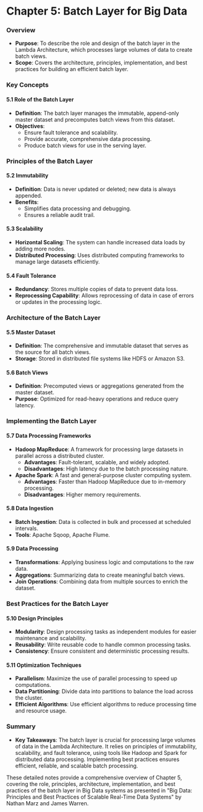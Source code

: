 # Chapter 5: Batch Layer for Big Data

### Overview
- **Purpose**: To describe the role and design of the batch layer in the Lambda Architecture, which processes large volumes of data to create batch views.
- **Scope**: Covers the architecture, principles, implementation, and best practices for building an efficient batch layer.

### Key Concepts

#### 5.1 Role of the Batch Layer
- **Definition**: The batch layer manages the immutable, append-only master dataset and precomputes batch views from this dataset.
- **Objectives**:
  - Ensure fault tolerance and scalability.
  - Provide accurate, comprehensive data processing.
  - Produce batch views for use in the serving layer.

### Principles of the Batch Layer

#### 5.2 Immutability
- **Definition**: Data is never updated or deleted; new data is always appended.
- **Benefits**:
  - Simplifies data processing and debugging.
  - Ensures a reliable audit trail.

#### 5.3 Scalability
- **Horizontal Scaling**: The system can handle increased data loads by adding more nodes.
- **Distributed Processing**: Uses distributed computing frameworks to manage large datasets efficiently.

#### 5.4 Fault Tolerance
- **Redundancy**: Stores multiple copies of data to prevent data loss.
- **Reprocessing Capability**: Allows reprocessing of data in case of errors or updates in the processing logic.

### Architecture of the Batch Layer

#### 5.5 Master Dataset
- **Definition**: The comprehensive and immutable dataset that serves as the source for all batch views.
- **Storage**: Stored in distributed file systems like HDFS or Amazon S3.

#### 5.6 Batch Views
- **Definition**: Precomputed views or aggregations generated from the master dataset.
- **Purpose**: Optimized for read-heavy operations and reduce query latency.

### Implementing the Batch Layer

#### 5.7 Data Processing Frameworks
- **Hadoop MapReduce**: A framework for processing large datasets in parallel across a distributed cluster.
  - **Advantages**: Fault-tolerant, scalable, and widely adopted.
  - **Disadvantages**: High latency due to the batch processing nature.
- **Apache Spark**: A fast and general-purpose cluster computing system.
  - **Advantages**: Faster than Hadoop MapReduce due to in-memory processing.
  - **Disadvantages**: Higher memory requirements.

#### 5.8 Data Ingestion
- **Batch Ingestion**: Data is collected in bulk and processed at scheduled intervals.
- **Tools**: Apache Sqoop, Apache Flume.

#### 5.9 Data Processing
- **Transformations**: Applying business logic and computations to the raw data.
- **Aggregations**: Summarizing data to create meaningful batch views.
- **Join Operations**: Combining data from multiple sources to enrich the dataset.

### Best Practices for the Batch Layer

#### 5.10 Design Principles
- **Modularity**: Design processing tasks as independent modules for easier maintenance and scalability.
- **Reusability**: Write reusable code to handle common processing tasks.
- **Consistency**: Ensure consistent and deterministic processing results.

#### 5.11 Optimization Techniques
- **Parallelism**: Maximize the use of parallel processing to speed up computations.
- **Data Partitioning**: Divide data into partitions to balance the load across the cluster.
- **Efficient Algorithms**: Use efficient algorithms to reduce processing time and resource usage.

### Summary
- **Key Takeaways**: The batch layer is crucial for processing large volumes of data in the Lambda Architecture. It relies on principles of immutability, scalability, and fault tolerance, using tools like Hadoop and Spark for distributed data processing. Implementing best practices ensures efficient, reliable, and scalable batch processing.

These detailed notes provide a comprehensive overview of Chapter 5, covering the role, principles, architecture, implementation, and best practices of the batch layer in Big Data systems as presented in "Big Data: Principles and Best Practices of Scalable Real-Time Data Systems" by Nathan Marz and James Warren.